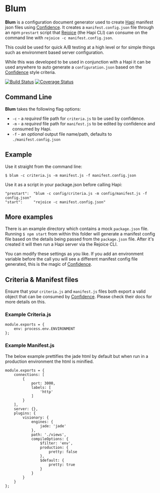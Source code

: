 # Blum

**Blum** is a configuration document generator used to create [Hapi](https://github.com/hapijs/hapi) manifest json files using [Confidence](https://github.com/hapijs/confidence). It creates a `manifest.config.json` file through an npm `prestart` script that [Rejoice](https://github.com/hapijs/rejoice) (the Hapi CLI) can consume on the command line with `rejoice -c manifest.config.json`.

This could be used for quick A/B testing at a high level or for simple things such as environment based server configuration.

While this was developed to be used in conjunction with a Hapi it can be used anywhere to auto generate a `configuration.json` based on the [Confidence](https://github.com/hapijs/confidence) style criteria.

[![Build Status](https://travis-ci.org/chasevida/blum.svg)](https://travis-ci.org/chasevida/blum)
[![Coverage Status](https://coveralls.io/repos/chasevida/blum/badge.svg?branch=master)](https://coveralls.io/r/chasevida/blum?branch=master)

## Command Line
**Blum** takes the following flag options:

*	`-c` - a *required* file path for `criteria.js` to be used by confidence.
*	`-m` - a *required* file path for `manifest.js` to be edited by confidence and consumed by Hapi.
*	`-f` - an *optional* output file name/path, defaults to `./manifest.config.json`

## Example

Use it straight from the command line:

	$ blum -c criteria.js -m manifest.js -f manifest.config.json

Use it as a script in your package.json before calling Hapi:

	"prestart":  "blum -c config/criteria.js -m config/manifest.js -f config.json"
	"start": 	 "rejoice -c manifest.config.json"

## More examples
There is an example directory which contains a mock `package.json` file. Running `$ npm start` from within this folder will generate a manifest config file based on the details being passed from the `package.json` file. After it's created it will then run a Hapi server via the Rejoice CLI.


You can modify these settings as you like. If you add an environment variable before the call you will see a different manifest config file generated, this is the magic of [Confidence](https://github.com/hapijs/confidence).

## Criteria & Manifest files
Ensure that your `criteria.js` and `manifest.js` files both export a valid object that can be consumed by [Confidence](https://github.com/hapijs/confidence). Please check their docs for more details on this.

### Example Criteria.js


	module.exports = {
    	env: process.env.ENVIRONMENT
	};

### Example Manifest.js
The below example prettifies the jade html by default but when run in a production environment the html is minified.

	module.exports = {
    	connections: [
        	{
            	port: 3000,
            	labels: [
                	'http'
            	]
        	}
    	],
    	server: {},
    	plugins: {
    		visionary: {
            	engines: {
                	jade: 'jade'
            	},
            	path: './views',
            	compileOptions: {
                	$filter: 'env',
                	production: {
                    	pretty: false
                	},
                	$default: {
                    	pretty: true
                	}
            	}
    		}
    	}
	};
